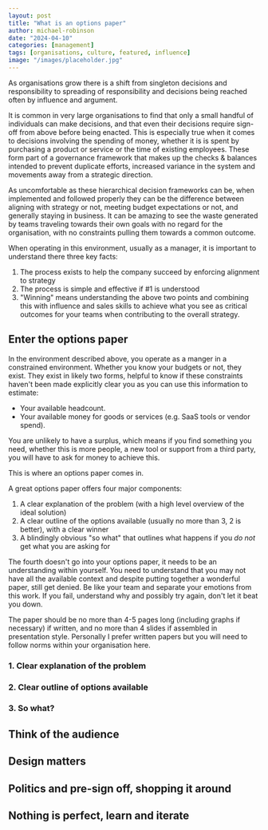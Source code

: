```yaml
---
layout: post
title: "What is an options paper"
author: michael-robinson
date: "2024-04-10"
categories: [management]
tags: [organisations, culture, featured, influence]
image: "/images/placeholder.jpg"
---
```


As organisations grow there is a shift from singleton decisions and responsibility to spreading of responsibility and decisions being reached often by influence and argument.

It is common in very large organisations to find that only a small handful of individuals can make decisions, and that even their decisions require sign-off from above before being enacted. This is especially true when it comes to decisions involving the spending of money, whether it is is spent by purchasing a product or service or the time of existing employees. These form part of a governance framework that makes up the checks & balances intended to prevent duplicate efforts, increased variance in the system and movements away from a strategic direction.

As uncomfortable as these hierarchical decision frameworks can be, when implemented and followed properly they can be the difference between aligning with strategy or not, meeting budget expectations or not, and generally staying in business. It can be amazing to see the waste generated by teams traveling towards their own goals with no regard for the organisation, with no constraints pulling them towards a common outcome.

When operating in this environment, usually as a manager, it is important to understand there three key facts:

1. The process exists to help the company succeed by enforcing alignment to strategy
2. The process is simple and effective if #1 is understood
3. "Winning" means understanding the above two points and combining this with influence and sales skills to achieve what you see as critical outcomes for your teams when contributing to the overall strategy.

## Enter the options paper

In the environment described above, you operate as a manger in a constrained environment. Whether you know your budgets or not, they exist. They exist in likely two forms, helpful to know if these constraints haven't been made explicitly clear you as you can use this information to estimate:

- Your available headcount.
- Your available money for goods or services (e.g. SaaS tools or vendor spend).

You are unlikely to have a surplus, which means if you find something you need, whether this is more people, a new tool or support from a third party, you will have to ask for money to achieve this.

This is where an options paper comes in.

A great options paper offers four major components:

1. A clear explanation of the problem (with a high level overview of the ideal solution)
2. A clear outline of the options available (usually no more than 3, 2 is better), with a clear winner
3. A blindingly obvious "so what" that outlines what happens if you _do not_ get what you are asking for

The fourth doesn't go into your options paper, it needs to be an understanding within yourself. You need to understand that you may not have all the available context and despite putting together a wonderful paper, still get denied. Be like your team and separate your emotions from this work. If you fail, understand why and possibly try again, don't let it beat you down.

The paper should be no more than 4-5 pages long (including graphs if necessary) if written, and no more than 4 slides if assembled in presentation style. Personally I prefer written papers but you will need to follow norms within your organisation here.

### 1. Clear explanation of the problem

### 2. Clear outline of options available

### 3. So what?

## Think of the audience

## Design matters

## Politics and pre-sign off, shopping it around

## Nothing is perfect, learn and iterate
